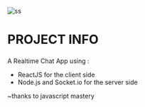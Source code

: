 ![ss](https://user-images.githubusercontent.com/49642656/86319741-c9b5a700-bc67-11ea-895a-a666c9914180.png)



# PROJECT INFO

### 

A Realtime Chat App using :
- ReactJS for the client side 
- Node.js and Socket.io for the server side

~thanks to javascript mastery
### 
